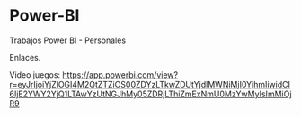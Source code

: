 # Power-BI
Trabajos Power BI - Personales

Enlaces.

Video juegos: https://app.powerbi.com/view?r=eyJrIjoiYjZlOGI4M2QtZTZiOS00ZDYzLTkwZDUtYjdlMWNiMjI0YjhmIiwidCI6IjE2YWY2YjQ1LTAwYzUtNGJhMy05ZDRjLThiZmExNmU0MzYwMyIsImMiOjR9 

